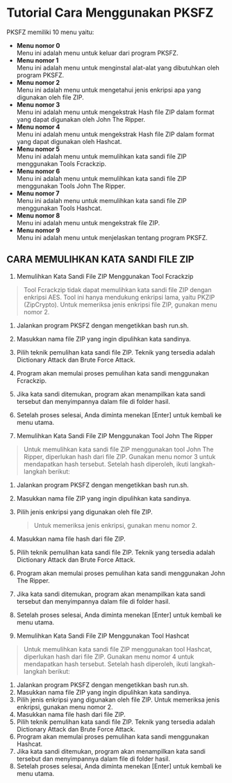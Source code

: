 # Tutorial Cara Menggunakan PKSFZ

PKSFZ memiliki 10 menu yaitu:

- **Menu nomor 0**  
  Menu ini adalah menu untuk keluar dari program PKSFZ.
- **Menu nomor 1**  
  Menu ini adalah menu untuk menginstal alat-alat yang dibutuhkan oleh program PKSFZ.
- **Menu nomor 2**  
  Menu ini adalah menu untuk mengetahui jenis enkripsi apa yang digunakan oleh file ZIP.
- **Menu nomor 3**  
  Menu ini adalah menu untuk mengekstrak Hash file ZIP dalam format yang dapat digunakan oleh John The Ripper.
- **Menu nomor 4**  
  Menu ini adalah menu untuk mengekstrak Hash file ZIP dalam format yang dapat digunakan oleh Hashcat.
- **Menu nomor 5**  
  Menu ini adalah menu untuk memulihkan kata sandi file ZIP menggunakan Tools Fcrackzip.
- **Menu nomor 6**  
  Menu ini adalah menu untuk memulihkan kata sandi file ZIP menggunakan Tools John The Ripper.
- **Menu nomor 7**  
  Menu ini adalah menu untuk memulihkan kata sandi file ZIP menggunakan Tools Hashcat.
- **Menu nomor 8**  
  Menu ini adalah menu untuk mengekstrak file ZIP.
- **Menu nomor 9**  
  Menu ini adalah menu untuk menjelaskan tentang program PKSFZ.

## CARA MEMULIHKAN KATA SANDI FILE ZIP

1. Memulihkan Kata Sandi File ZIP Menggunakan Tool Fcrackzip

> Tool Fcrackzip tidak dapat memulihkan kata sandi file ZIP dengan enkripsi AES. Tool ini hanya mendukung enkripsi lama, yaitu PKZIP (ZipCrypto). Untuk memeriksa jenis enkripsi file ZIP, gunakan menu nomor 2.

1. Jalankan program PKSFZ dengan mengetikkan bash run.sh.
2. Masukkan nama file ZIP yang ingin dipulihkan kata sandinya.
3. Pilih teknik pemulihan kata sandi file ZIP. Teknik yang tersedia adalah Dictionary Attack dan Brute Force Attack.
4. Program akan memulai proses pemulihan kata sandi menggunakan Fcrackzip.
5. Jika kata sandi ditemukan, program akan menampilkan kata sandi tersebut dan menyimpannya dalam file di folder hasil.
6. Setelah proses selesai, Anda diminta menekan [Enter] untuk kembali ke menu utama.

2. Memulihkan Kata Sandi File ZIP Menggunakan Tool John The Ripper

> Untuk memulihkan kata sandi file ZIP menggunakan tool John The Ripper, diperlukan hash dari file ZIP. Gunakan menu nomor 3 untuk mendapatkan hash tersebut. Setelah hash diperoleh, ikuti langkah-langkah berikut:

1. Jalankan program PKSFZ dengan mengetikkan bash run.sh.
2. Masukkan nama file ZIP yang ingin dipulihkan kata sandinya.
3. Pilih jenis enkripsi yang digunakan oleh file ZIP.
   > Untuk memeriksa jenis enkripsi, gunakan menu nomor 2.
4. Masukkan nama file hash dari file ZIP.
5. Pilih teknik pemulihan kata sandi file ZIP. Teknik yang tersedia adalah Dictionary Attack dan Brute Force Attack.
6. Program akan memulai proses pemulihan kata sandi menggunakan John The Ripper.
7. Jika kata sandi ditemukan, program akan menampilkan kata sandi tersebut dan menyimpannya dalam file di folder hasil.
8. Setelah proses selesai, Anda diminta menekan [Enter] untuk kembali ke menu utama.

3. Memulihkan Kata Sandi File ZIP Menggunakan Tool Hashcat

> Untuk memulihkan kata sandi file ZIP menggunakan tool Hashcat, diperlukan hash dari file ZIP. Gunakan menu nomor 4 untuk mendapatkan hash tersebut. Setelah hash diperoleh, ikuti langkah-langkah berikut:

1. Jalankan program PKSFZ dengan mengetikkan bash run.sh.
2. Masukkan nama file ZIP yang ingin dipulihkan kata sandinya.
3. Pilih jenis enkripsi yang digunakan oleh file ZIP.
   Untuk memeriksa jenis enkripsi, gunakan menu nomor 2.
4. Masukkan nama file hash dari file ZIP.
5. Pilih teknik pemulihan kata sandi file ZIP. Teknik yang tersedia adalah Dictionary Attack dan Brute Force Attack.
6. Program akan memulai proses pemulihan kata sandi menggunakan Hashcat.
7. Jika kata sandi ditemukan, program akan menampilkan kata sandi tersebut dan menyimpannya dalam file di folder hasil.
8. Setelah proses selesai, Anda diminta menekan [Enter] untuk kembali ke menu utama.

